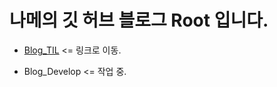 # 나메의 깃 허브 블로그 Root 입니다.



* [Blog_TIL](https://kjh2000a.github.io/Blog_TIL/) <= 링크로 이동.

* Blog_Develop <= 작업 중.
